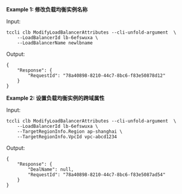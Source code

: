 **Example 1: 修改负载均衡实例名称**



Input: 

```
tccli clb ModifyLoadBalancerAttributes --cli-unfold-argument  \
    --LoadBalancerId lb-6efswuxa \
    --LoadBalancerName newlbname
```

Output: 
```
{
    "Response": {
        "RequestId": "78a40898-8210-44c7-8bc6-f83e50878d12"
    }
}
```

**Example 2: 设置负载均衡实例的跨域属性**



Input: 

```
tccli clb ModifyLoadBalancerAttributes --cli-unfold-argument  \
    --LoadBalancerId lb-6efswuxa \
    --TargetRegionInfo.Region ap-shanghai \
    --TargetRegionInfo.VpcId vpc-abcd1234
```

Output: 
```
{
    "Response": {
        "DealName": null,
        "RequestId": "78a40898-8210-44c7-8bc6-f83e5087ad54"
    }
}
```

